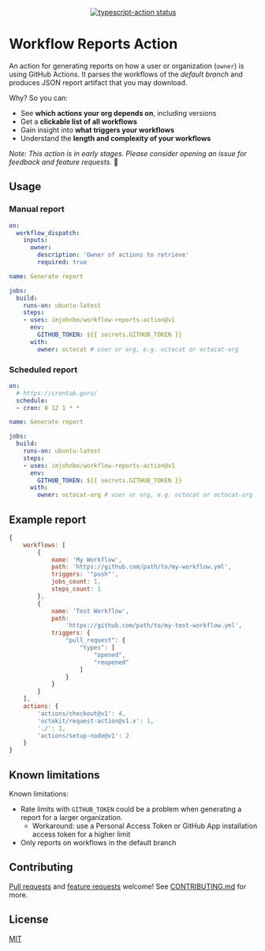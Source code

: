 <p align="center">
  <a href="https://github.com/actions/typescript-action/actions"><img alt="typescript-action status" src="https://github.com/actions/typescript-action/workflows/build-test/badge.svg"></a>
</p>

# Workflow Reports Action

An action for generating reports on how a user or organization (`owner`) is using GitHub Actions. It parses the workflows of the _default branch_ and produces JSON report artifact that you may download.

Why? So you can:
- See **which actions your org depends on**, including versions
- Get a **clickable list of all workflows**
- Gain insight into **what triggers your workflows**
- Understand the **length and complexity of your workflows**

_Note: This action is in early stages. Please consider opening an issue for feedback and feature requests._ 🙌

## Usage

### Manual report

```yaml
on:
  workflow_dispatch:
    inputs:
      owner:
        description: 'Owner of actions to retrieve'
        required: true

name: Generate report

jobs:
  build:
    runs-on: ubuntu-latest
    steps:
    - uses: imjohnbo/workflow-reports-action@v1
      env:
        GITHUB_TOKEN: ${{ secrets.GITHUB_TOKEN }}
      with:
        owner: octocat # user or org, e.g. octocat or octocat-org
```

### Scheduled report

```yaml
on:
  # https://crontab.guru/
  schedule:	
  - cron: 0 12 1 * *

name: Generate report

jobs:
  build:
    runs-on: ubuntu-latest
    steps:
    - uses: imjohnbo/workflow-reports-action@v1
      env:
        GITHUB_TOKEN: ${{ secrets.GITHUB_TOKEN }}
      with:
        owner: octocat-org # user or org, e.g. octocat or octocat-org
```

## Example report

```js
{
    workflows: [
        {
            name: 'My Workflow',
            path: 'https://github.com/path/to/my-workflow.yml',
            triggers: '"push"',
            jobs_count: 1,
            steps_count: 1
        },
        {
            name: 'Test Workflow',
            path:
                'https://github.com/path/to/my-test-workflow.yml',
            triggers: {
                "pull_request": {
                    "types": [
                        "opened",
                        "reopened"
                    ]
                }
            }
        }
    ],
    actions: {
        'actions/checkout@v1': 4,
        'octokit/request-action@v1.x': 1,
        './': 1,
        'actions/setup-node@v1': 2
    }
}
```

## Known limitations

Known limitations:
- Rate limits with `GITHUB_TOKEN` could be a problem when generating a report for a larger organization.
  - Workaround: use a Personal Access Token or GitHub App installation access token for a higher limit
- Only reports on workflows in the default branch

## Contributing

[Pull requests](https://github.com/imjohnbo/workflow-reports-action/pulls) and [feature requests](https://github.com/imjohnbo/workflow-reports-action/issues) welcome! See [CONTRIBUTING.md](CONTRIBUTING.md) for more.

## License

[MIT](LICENSE)
